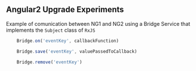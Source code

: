 ## Angular2 Upgrade Experiments
 
Example of comunication between NG1 and NG2 using a Bridge Service that implements the `Subject` class of `RxJS`

```js
 	Bridge.on('eventKey', callbackFunction)

    Bridge.save('eventKey', valuePassedToCallback)
    
    Bridge.remove('eventKey') 
```